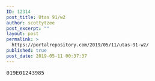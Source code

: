 ```yaml
---
ID: 12314
post_title: Utas 91/w2
author: scottytzee
post_excerpt: ""
layout: post
permalink: >
  https://portalrepository.com/2019/05/11/utas-91-w2/
published: true
post_date: 2019-05-11 00:37:37
---
```

<pre>019E01243985</pre>